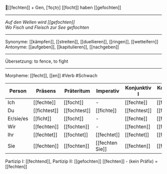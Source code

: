 🤺[[fechten]] + Gen, [ˈfɛçtn̩]
[[focht]]
haben [[gefochten]]

---

_Auf den Wellen wird [[gefochten]]_  
_Wo Fisch und Fleisch zur See geflochten_

---

Synonyme: [[kämpfen]], [[streiten]], [[duellieren]], [[ringen]], [[wetteifern]]
Antonyme: [[aufgeben]], [[kapitulieren]], [[nachgeben]]

---

Übersetzung: to fence, to fight

---

Morpheme: [[fecht]], [[en]]
#Verb #Schwach

| Person    | Präsens      | Präteritum   | Imperativ       | Konjunktiv I | Konjunktiv II |
| --------- | ------------ | ------------ | --------------- | ------------ | ------------- |
| Ich       | [[fechte]]   | [[focht]]    | -               | [[fechte]]   | [[föchte]]    |
| Du        | [[fichtest]] | [[fochtest]] | [[fichte]]      | [[fechtest]] | [[föchtest]]  |
| Er/sie/es | [[ficht]]    | [[focht]]    | -               | [[fechte]]   | [[föchte]]    |
| Wir       | [[fechten]]  | [[fochten]]  | -               | [[fechten]]  | [[föchten]]   |
| Ihr       | [[fechtet]]  | [[fochtet]]  | [[fechtet]]     | [[fechtet]]  | [[föchtet]]   |
| Sie       | [[fechten]]  | [[fochten]]  | [[fechten Sie]] | [[fechten]]  | [[föchten]]   |

Partizip I: [[fechtend]], Partizip II: [[gefochten]]
[[fechten]] - (kein Präfix) = [[fechten]]
